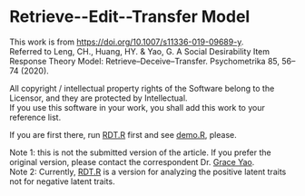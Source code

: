 # Retrieve--Edit--Transfer Model
This work is from https://doi.org/10.1007/s11336-019-09689-y.  
Referred to Leng, CH., Huang, HY. & Yao, G. A Social Desirability Item Response Theory Model: Retrieve–Deceive–Transfer. Psychometrika 85, 56–74 (2020).  

All copyright / intellectual property rights of the Software belong to the Licensor, and they are protected by Intellectual.  
If you use this software in your work, you shall add this work to your reference list.  

If you are first there, run [RDT.R](https://github.com/chlengcold/RDT/edit/main/RDT.R) first and see [demo.R](https://github.com/chlengcold/RDT/blob/main/Demo.R), please.  

Note 1: this is not the submitted version of the article. If you prefer the original version, please contact the correspondent Dr. [Grace Yao](kaiping@ntu.edu.tw).   
Note 2: Currently, [RDT.R](https://github.com/chlengcold/RDT/edit/main/RDT_ver20230726.R) is a version for analyzing the positive latent traits not for negative latent traits.
